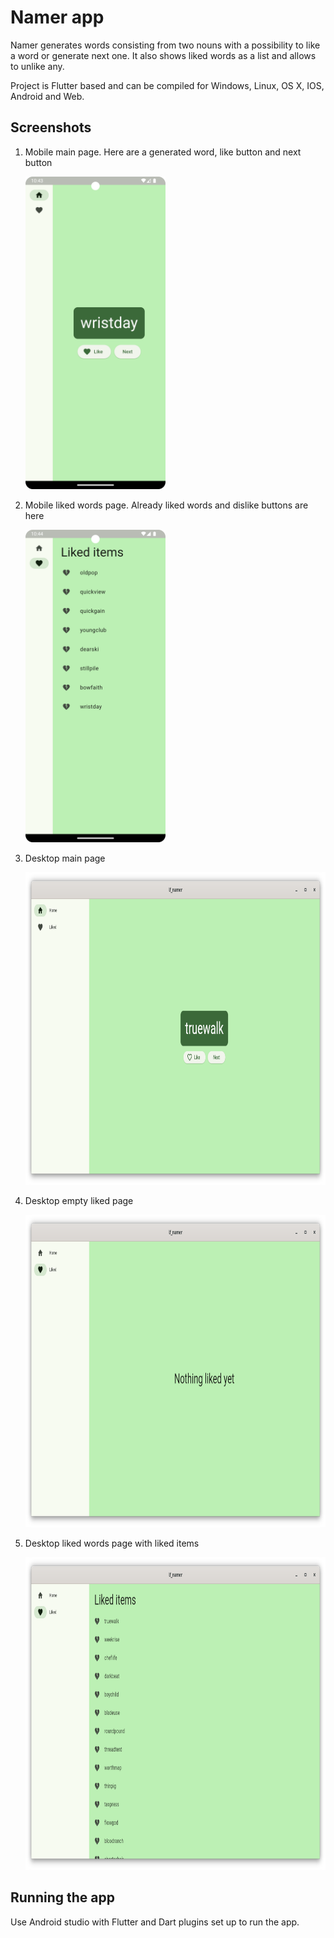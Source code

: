 # Namer app

Namer generates words consisting from two nouns with a possibility to like a word
or generate next one. It also shows liked words as a list and allows to unlike any.

Project is Flutter based and can be compiled for Windows, Linux, OS X, IOS, Android and Web.

## Screenshots

1. Mobile main page. Here are a generated word, like button and next button

    <img src="doc/namer_mobile_main.png" alt="namer_mobile_main.png" height="500">

2. Mobile liked words page. Already liked words and dislike buttons are here

    <img src="doc/namer_mobile_liked_filled.png" alt="namer_mobile_liked_filled.png" height="500">

3. Desktop main page

    <img src="doc/namer_pc_main.png" alt="namer_pc_main.png" height="500">

4. Desktop empty liked page

    <img src="doc/namer_pc_liked_empty.png" alt="namer_pc_liked_empty.png" height="500">

5. Desktop liked words page with liked items

    <img src="doc/namer_pc_liked_filled.png" alt="namer_pc_liked_filled.png" height="500">

## Running the app

Use Android studio with Flutter and Dart plugins set up to run the app.

